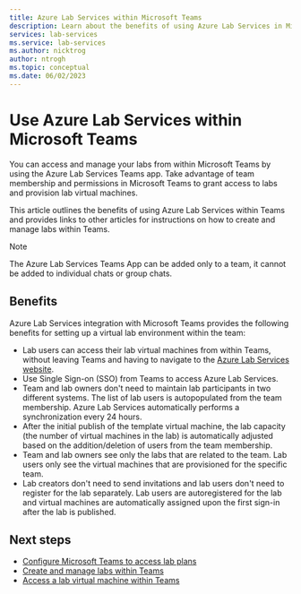 ```yaml
---
title: Azure Lab Services within Microsoft Teams
description: Learn about the benefits of using Azure Lab Services in Microsoft Teams.
services: lab-services
ms.service: lab-services
ms.author: nicktrog
author: ntrogh
ms.topic: conceptual
ms.date: 06/02/2023
---
```


# Use Azure Lab Services within Microsoft Teams

You can access and manage your labs from within Microsoft Teams by using the Azure Lab Services Teams app. Take advantage of team membership and permissions in Microsoft Teams to grant access to labs and provision lab virtual machines.

This article outlines the benefits of using Azure Lab Services within Teams and provides links to other articles for instructions on how to create and manage labs within Teams.

> [!NOTE]
> The Azure Lab Services Teams App can be added only to a team, it cannot be added to individual chats or group chats.

## Benefits

Azure Lab Services integration with Microsoft Teams provides the following benefits for setting up a virtual lab environment within the team:

* Lab users can access their lab virtual machines from within Teams, without leaving Teams and having to navigate to the [Azure Lab Services website](https://labs.azure.com).
* Use Single Sign-on (SSO) from Teams to access Azure Lab Services.
* Team and lab owners don't need to maintain lab participants in two different systems. The list of lab users is autopopulated from the team membership. Azure Lab Services automatically performs a synchronization every 24 hours.
* After the initial publish of the template virtual machine, the lab capacity (the number of virtual machines in the lab) is automatically adjusted based on the addition/deletion of users from the team membership.
* Team and lab owners see only the labs that are related to the team. Lab users only see the virtual machines that are provisioned for the specific team.
* Lab creators don't need to send invitations and lab users don't need to register for the lab separately. Lab users are autoregistered for the lab and virtual machines are automatically assigned upon the first sign-in after the lab is published. 

## Next steps

* [Configure Microsoft Teams to access lab plans](how-to-configure-teams-for-lab-plans.md)
* [Create and manage labs within Teams](./how-to-manage-labs-within-teams.md)
* [Access a lab virtual machine within Teams](how-to-access-vm-for-students-within-teams.md)
